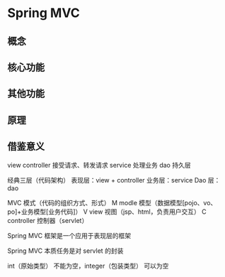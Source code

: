
# Spring MVC

## 概念

## 核心功能

## 其他功能

## 原理

## 借鉴意义


view
controller 接受请求、转发请求
service 处理业务
dao 持久层

经典三层（代码架构）
表现层：view + controller
业务层：service
Dao 层：dao

MVC 模式（代码的组织方式、形式）
M modle 模型（数据模型[pojo、vo、po]+业务模型[业务代码]）
V view 视图（jsp、html，负责用户交互）
C controller 控制器（servlet）

Spring MVC 框架是一个应用于表现层的框架

Spring MVC 本质任务是对 servlet 的封装

int（原始类型） 不能为空，integer（包装类型） 可以为空

